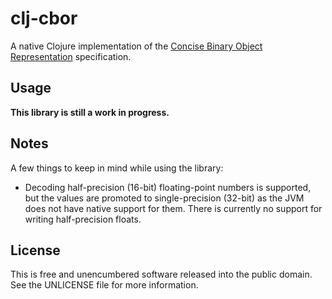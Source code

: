 clj-cbor
========

A native Clojure implementation of the [Concise Binary Object Representation](http://cbor.io/)
specification.

## Usage

**This library is still a work in progress.**

## Notes

A few things to keep in mind while using the library:

- Decoding half-precision (16-bit) floating-point numbers is supported, but the
  values are promoted to single-precision (32-bit) as the JVM does not have
  native support for them. There is currently no support for writing
  half-precision floats.

## License

This is free and unencumbered software released into the public domain.
See the UNLICENSE file for more information.
